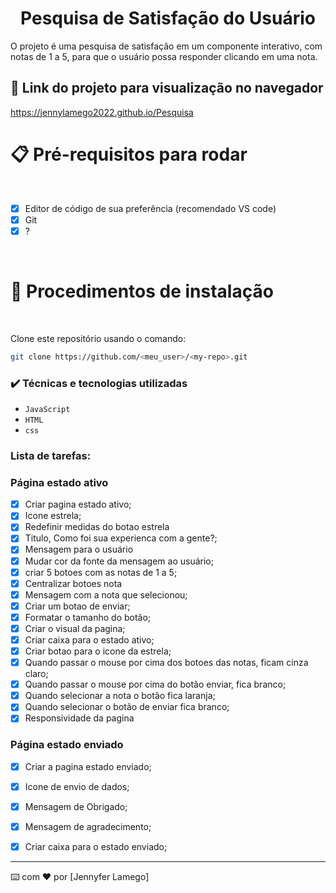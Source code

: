 # <h1 align="center"> Pesquisa de Satisfação do Usuário</h1>

O projeto é uma pesquisa de satisfação em um componente interativo, com notas de 1 a 5, para que o usuário possa responder clicando em uma nota.


## 🚀 Link do projeto para visualização no navegador

https://jennylamego2022.github.io/Pesquisa


# 📋  Pré-requisitos para rodar <a name="id05"></a>

<br />

- [x] Editor de código de sua preferência (recomendado VS code)
- [x] Git
- [x] ?

<br />

# 📝 Procedimentos de instalação <a name="id06"></a>

<br />

Clone este repositório usando o comando:

```bash
git clone https://github.com/<meu_user>/<my-repo>.git
```


### ✔️ Técnicas e tecnologias utilizadas

- ``JavaScript``
- ``HTML``
- ``css``

### Lista de tarefas:

### Página estado ativo

- [x] Criar pagina estado ativo;
- [x] Icone estrela;
- [x] Redefinir medidas do botao estrela
- [x] Titulo, Como foi sua experienca com a gente?;
- [x] Mensagem para o usuário
- [x] Mudar cor da fonte da mensagem ao usuário;
- [x] criar 5 botoes com as notas de 1 a 5;
- [x] Centralizar botoes nota
- [x] Mensagem com a nota que selecionou;
- [x] Criar um botao de enviar;
- [x] Formatar o tamanho do botão;
- [x] Criar o visual da pagina; 
- [x] Criar caixa para o estado ativo;
- [x] Criar botao para o icone da estrela;
- [x] Quando passar o mouse por cima dos botoes das notas, ficam cinza claro;
- [x] Quando passar o mouse por cima do botão enviar, fica branco;
- [x] Quando selecionar a nota o botão fica laranja;
- [x] Quando selecionar o botão de enviar fica branco;
- [x] Responsividade da pagina

### Página estado enviado

- [x] Criar a pagina estado enviado;
- [x] Icone de envio de dados; 
- [x] Mensagem de Obrigado;
- [x] Mensagem de agradecimento;
- [x] Criar caixa para o estado enviado;


---
⌨️ com ❤️ por [Jennyfer Lamego]
